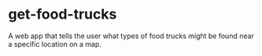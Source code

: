 get-food-trucks
===============

A web app that tells the user what types of food trucks might be found near a specific location on a map.
